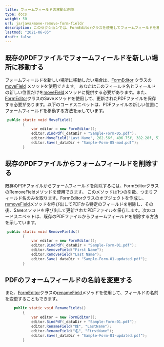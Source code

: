 ```yaml
---
title: フォームフィールドの移動と削除
type: docs
weight: 50
url: ja/java/move-remove-form-field/
description: このセクションでは、FormEditorクラスを使用してフォームフィールドを移動および削除する方法を説明します。
lastmod: "2021-06-05"
draft: false
---
```


## 既存のPDFファイルでフォームフィールドを新しい場所に移動する

フォームフィールドを新しい場所に移動したい場合は、[FormEditor](https://reference.aspose.com/pdf/java/com.aspose.pdf.facades/FormEditor) クラスの [moveField](https://reference.aspose.com/pdf/java/com.aspose.pdf.facades/FormEditor#moveField-java.lang.String-float-float-float-float-) メソッドを使用できます。
 あなたはこのフィールド名とフィールドの新しい位置だけを[moveField](https://reference.aspose.com/pdf/java/com.aspose.pdf.facades/FormEditor#moveField-java.lang.String-float-float-float-float-)メソッドに提供する必要があります。また、[FormEditor](https://reference.aspose.com/pdf/java/com.aspose.pdf.facades/FormEditor)クラスのSaveメソッドを使用して、更新されたPDFファイルを保存する必要があります。以下のコードスニペットは、PDFファイルの新しい位置にフォームフィールドを移動する方法を示しています。

```java
 public static void MoveField()
        {
            var editor = new FormEditor();
            editor.BindPdf(_dataDir + "Sample-Form-05.pdf");
            editor.MoveField("Last Name", 262.56f, 496.75f, 382.28f, 514.03f);
            editor.Save(_dataDir + "Sample-Form-05-mod.pdf");
        }
```

## 既存のPDFファイルからフォームフィールドを削除する

既存のPDFファイルからフォームフィールドを削除するには、FormEditorクラスのRemoveFieldメソッドを使用できます。 このメソッドは1つの引数、つまりフィールド名のみを取ります。FormEditorクラスのオブジェクトを作成し、[removeField](https://reference.aspose.com/pdf/java/com.aspose.pdf.facades/FormEditor#removeField-java.lang.String-)メソッドを呼び出してPDFから特定のフィールドを削除し、その後、Saveメソッドを呼び出して更新されたPDFファイルを保存します。次のコードスニペットは、既存のPDFファイルからフォームフィールドを削除する方法を示しています。

```java
 public static void RemoveFields()
        {
            var editor = new FormEditor();
            editor.BindPdf(_dataDir + "Sample-Form-01.pdf");
            editor.RemoveField("First Name");
            editor.RemoveField("Last Name");
            editor.Save(_dataDir + "Sample-Form-01-updated.pdf");
        }
```

## PDFのフォームフィールドの名前を変更する

また、[FormEditor](https://reference.aspose.com/pdf/java/com.aspose.pdf.facades/FormEditor)クラスの[renameField](https://reference.aspose.com/pdf/java/com.aspose.pdf.facades/FormEditor#renameField-java.lang.String-java.lang.String-)メソッドを使用して、フィールドの名前を変更することもできます。
```java
    public static void RenameFields()
        {
            var editor = new FormEditor();
            editor.BindPdf(_dataDir + "Sample-Form-01.pdf");
            editor.RenameField("姓", "LastName");
            editor.RenameField("名", "FirstName");
            editor.Save(_dataDir + "Sample-Form-01-updated.pdf");
        }
```